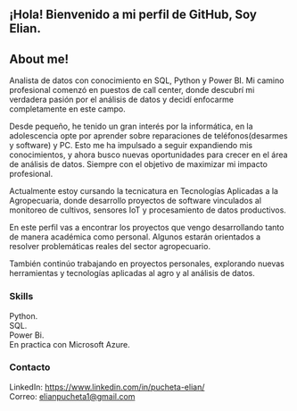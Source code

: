 ## ¡Hola! Bienvenido a mi perfil de GitHub, Soy Elian.


## About me!
Analista de datos con conocimiento en SQL, Python y Power BI. 
Mi camino profesional comenzó en puestos de call center, donde descubrí mi verdadera pasión por el análisis de datos y decidí enfocarme completamente en este campo. 

Desde pequeño, he tenido un gran interés por la informática, en la adolescencia opte por aprender sobre reparaciones de teléfonos(desarmes y software) y PC. Esto me ha impulsado a seguir expandiendo mis conocimientos, y ahora busco nuevas oportunidades para crecer en el área de análisis de datos. Siempre con el objetivo de maximizar mi impacto profesional.

Actualmente estoy cursando la tecnicatura en Tecnologías Aplicadas a la Agropecuaria, donde desarrollo proyectos de software vinculados al monitoreo de cultivos, sensores IoT y procesamiento de datos productivos.

En este perfil vas a encontrar los proyectos que vengo desarrollando tanto de manera académica como personal. Algunos estarán orientados a resolver problemáticas reales del sector agropecuario.

También continúo trabajando en proyectos personales, explorando nuevas herramientas y tecnologías aplicadas al agro y al análisis de datos.

### Skills

Python. \
SQL. \
Power Bi. \
En practica con Microsoft Azure.

### Contacto
LinkedIn: https://www.linkedin.com/in/pucheta-elian/ \
Correo: elianpucheta1@gmail.com
<!---
eliancba/eliancba is a ✨ special ✨ repository because its `README.md` (this file) appears on your GitHub profile.
You can click the Preview link to take a look at your changes.
--->
